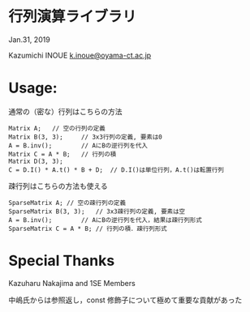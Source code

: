 # 行列演算ライブラリ

Jan.31, 2019

Kazumichi INOUE <k.inoue@oyama-ct.ac.jp>

# Usage:

通常の（密な）行列はこちらの方法
```
Matrix A;	// 空の行列の定義
Matrix B(3, 3); 	// 3x3行列の定義, 要素は0
A = B.inv(); 		// AにBの逆行列を代入
Matrix C = A * B;	// 行列の積
Matrix D(3, 3);
C = D.I() * A.t() * B + D; 	// D.I()は単位行列，A.t()は転置行列
```

疎行列はこちらの方法も使える
```
SparseMatrix A;	// 空の疎行列の定義
SparseMatrix B(3, 3); 	// 3x3疎行列の定義, 要素は空
A = B.inv(); 		// AにBの逆行列を代入，結果は疎行列形式
SparseMatrix C = A * B;	// 行列の積．疎行列形式
```


# Special Thanks

Kazuharu Nakajima and 1SE Members

中嶋氏からは参照返し，const 修飾子について極めて重要な貢献があった
